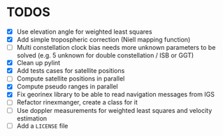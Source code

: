 # TODOS
- [x] Use elevation angle for weighted least squares
- [x] Add simple tropospheric correction (Niell mapping function)
- [ ] Multi constellation clock bias needs more unknown parameters to be solved (e.g. 5 unknown for double constellation / ISB or GGT)
- [x] Clean up pylint
- [x] Add tests cases for satellite positions
- [ ] Compute satellite positions in parallel
- [x] Compute pseudo ranges in parallel
- [x] Fix georinex library to be able to read navigation messages from IGS
- [ ] Refactor rinexmanger, create a class for it
- [ ] Use doppler measurements for weighted least squares and velocity estimation
- [ ] Add a `LICENSE` file